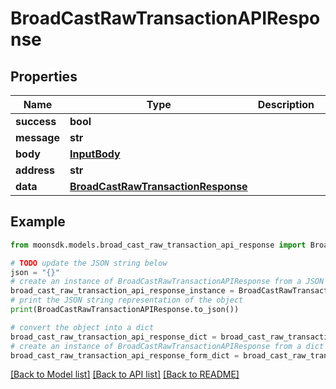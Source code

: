 # BroadCastRawTransactionAPIResponse


## Properties

Name | Type | Description | Notes
------------ | ------------- | ------------- | -------------
**success** | **bool** |  | 
**message** | **str** |  | 
**body** | [**InputBody**](InputBody.md) |  | [optional] 
**address** | **str** |  | [optional] 
**data** | [**BroadCastRawTransactionResponse**](BroadCastRawTransactionResponse.md) |  | [optional] 

## Example

```python
from moonsdk.models.broad_cast_raw_transaction_api_response import BroadCastRawTransactionAPIResponse

# TODO update the JSON string below
json = "{}"
# create an instance of BroadCastRawTransactionAPIResponse from a JSON string
broad_cast_raw_transaction_api_response_instance = BroadCastRawTransactionAPIResponse.from_json(json)
# print the JSON string representation of the object
print(BroadCastRawTransactionAPIResponse.to_json())

# convert the object into a dict
broad_cast_raw_transaction_api_response_dict = broad_cast_raw_transaction_api_response_instance.to_dict()
# create an instance of BroadCastRawTransactionAPIResponse from a dict
broad_cast_raw_transaction_api_response_form_dict = broad_cast_raw_transaction_api_response.from_dict(broad_cast_raw_transaction_api_response_dict)
```
[[Back to Model list]](../README.md#documentation-for-models) [[Back to API list]](../README.md#documentation-for-api-endpoints) [[Back to README]](../README.md)


